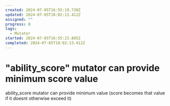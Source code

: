 ```yaml
---
created: 2024-07-05T16:55:19.738Z
updated: 2024-07-05T18:02:13.412Z
assigned: ""
progress: 0
tags:
  - Mutator
started: 2024-07-05T16:55:23.895Z
completed: 2024-07-05T18:02:13.412Z
---
```


# "ability_score" mutator can provide minimum score value

ability_score mutator can provide minimum value (score becomes that value if it doesnt otherwise exceed it)
